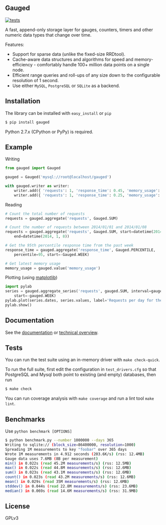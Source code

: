## Gauged

[![tests][travis]][travis-builds]

A fast, append-only storage layer for gauges, counters, timers and other numeric data types that change over time.

Features:

- Support for sparse data (unlike the fixed-size RRDtool).
- Cache-aware data structures and algorithms for speed and memory-efficiency - comfortably handle 100+ million data points on a single node.
- Efficient range queries and roll-ups of any size down to the configurable resolution of 1 second.
- Use either `MySQL`, `PostgreSQL` or `SQLite` as a backend.

## Installation

The library can be installed with `easy_install` or `pip`

```bash
$ pip install gauged
```

Python 2.7.x (CPython or PyPy) is required.

## Example

Writing

```python
from gauged import Gauged

gauged = Gauged('mysql://root@localhost/gauged')

with gauged.writer as writer:
    writer.add({ 'requests': 1, 'response_time': 0.45, 'memory_usage': 145.6 })
    writer.add({ 'requests': 1, 'response_time': 0.25, 'memory_usage': 148.3 })
```

Reading

```python
# Count the total number of requests
requests = gauged.aggregate('requests', Gauged.SUM)

# Count the number of requests between 2014/01/01 and 2014/01/08
requests = gauged.aggregate('requests', Gauged.SUM, start=datetime(2014, 1, 1),
    end=datetime(2014, 1, 8))

# Get the 95th percentile response time from the past week
response_time = gauged.aggregate('response_time', Gauged.PERCENTILE,
    percentile=95, start=-Gauged.WEEK)

# Get latest memory usage
memory_usage = gauged.value('memory_usage')
```

Plotting (using [matplotlib][matplotlib])

```python
import pylab
series = gauged.aggregate_series('requests', gauged.SUM, interval=gauged.DAY,
    start=-gauged.WEEK)
pylab.plot(series.dates, series.values, label='Requests per day for the past week')
pylab.show()
```

## Documentation

See the [documentation][documentation] or [technical overview][technical-overview].

## Tests

You can run the test suite using an in-memory driver with `make check-quick`.

To run the full suite, first edit the configuration in `test_drivers.cfg` so that PostgreSQL and Mysql both point to existing (and empty) databases, then run

```bash
$ make check
```

You can run coverage analysis with `make coverage` and run a lint tool `make lint`.

## Benchmarks

Use `python benchmark [OPTIONS]`

```bash
$ python benchmark.py --number 1000000 --days 365
Writing to sqlite:// (block_size=86400000, resolution=1000)
Spreading 1M measurements to key "foobar" over 365 days
Wrote 1M measurements in 4.912 seconds (203.6K/s) (rss: 12.4MB)
Gauge data uses 7.6MB (8B per measurement)
min() in 0.022s (read 45.2M measurements/s) (rss: 12.5MB)
max() in 0.022s (read 44.8M measurements/s) (rss: 12.6MB)
sum() in 0.023s (read 43.1M measurements/s) (rss: 12.6MB)
count() in 0.023s (read 43.2M measurements/s) (rss: 12.6MB)
mean() in 0.029s (read 35M measurements/s) (rss: 12.6MB)
stddev() in 0.044s (read 22.8M measurements/s) (rss: 23.6MB)
median() in 0.069s (read 14.6M measurements/s) (rss: 31.9MB)
```

## License

GPLv3


[travis]: https://api.travis-ci.org/chriso/gauged.png?branch=master
[travis-builds]: https://travis-ci.org/chriso/gauged
[technical-overview]: https://github.com/chriso/gauged/blob/master/docs/technical-overview.md
[documentation]: https://github.com/chriso/gauged/blob/master/docs/documentation.md
[matplotlib]: http://matplotlib.org/
